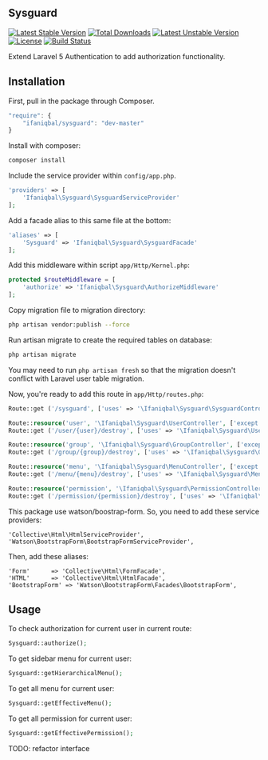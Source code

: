 ## Sysguard

[![Latest Stable Version](https://poser.pugx.org/ifaniqbal/sysguard/v/stable)](https://packagist.org/packages/ifaniqbal/sysguard) 
[![Total Downloads](https://poser.pugx.org/ifaniqbal/sysguard/downloads)](https://packagist.org/packages/ifaniqbal/sysguard)
[![Latest Unstable Version](https://poser.pugx.org/ifaniqbal/sysguard/v/unstable)](https://packagist.org/packages/ifaniqbal/sysguard) 
[![License](https://poser.pugx.org/ifaniqbal/sysguard/license)](https://packagist.org/packages/ifaniqbal/sysguard)
[![Build Status](https://travis-ci.org/ifaniqbal/sysguard.svg?branch=master)](https://travis-ci.org/ifaniqbal/sysguard)


Extend Laravel 5 Authentication to add authorization functionality.

## Installation

First, pull in the package through Composer.

```js
"require": {
    "ifaniqbal/sysguard": "dev-master"
}
```

Install with composer:

```bash
composer install
```

Include the service provider within `config/app.php`.

```php
'providers' => [
    'Ifaniqbal\Sysguard\SysguardServiceProvider'
];
```

Add a facade alias to this same file at the bottom:

```php
'aliases' => [
    'Sysguard' => 'Ifaniqbal\Sysguard\SysguardFacade'
];
```

Add this middleware within script `app/Http/Kernel.php`:

```php
protected $routeMiddleware = [
    'authorize' => 'Ifaniqbal\Sysguard\AuthorizeMiddleware'
];
```

Copy migration file to migration directory:

```bash
php artisan vendor:publish --force
```

Run artisan migrate to create the required tables on database:

```bash
php artisan migrate
```

You may need to run `php artisan fresh` so that the migration doesn't conflict with Laravel user table migration.

Now, you're ready to add this route in `app/Http/routes.php`:

```php
Route::get ('/sysguard', ['uses' => '\Ifaniqbal\Sysguard\SysguardController@index', 'as' => 'sysguard.index']);

Route::resource('user', '\Ifaniqbal\Sysguard\UserController', ['except' => ['destroy']]);
Route::get ('/user/{user}/destroy', ['uses' => '\Ifaniqbal\Sysguard\UserController@destroy', 'as' => 'user.destroy']);

Route::resource('group', '\Ifaniqbal\Sysguard\GroupController', ['except' => ['destroy']]);
Route::get ('/group/{group}/destroy', ['uses' => '\Ifaniqbal\Sysguard\GroupController@destroy', 'as' => 'group.destroy']);

Route::resource('menu', '\Ifaniqbal\Sysguard\MenuController', ['except' => ['destroy']]);
Route::get ('/menu/{menu}/destroy', ['uses' => '\Ifaniqbal\Sysguard\MenuController@destroy', 'as' => 'menu.destroy']);

Route::resource('permission', '\Ifaniqbal\Sysguard\PermissionController', ['except' => ['destroy']]);
Route::get ('/permission/{permission}/destroy', ['uses' => '\Ifaniqbal\Sysguard\PermissionController@destroy', 'as' => 'permission.destroy']);
```

This package use watson/boostrap-form. So, you need to add these service providers:

    'Collective\Html\HtmlServiceProvider',
    'Watson\BootstrapForm\BootstrapFormServiceProvider',

Then, add these aliases:

    'Form'      => 'Collective\Html\FormFacade',
    'HTML'      => 'Collective\Html\HtmlFacade',
    'BootstrapForm' => 'Watson\BootstrapForm\Facades\BootstrapForm',

## Usage

To check authorization for current user in current route:

```php
Sysguard::authorize();
```

To get sidebar menu for current user:

```php
Sysguard::getHierarchicalMenu();
```

To get all menu for current user:

```php
Sysguard::getEffectiveMenu();
```

To get all permission for current user:

```php
Sysguard::getEffectivePermission();
```

TODO: refactor interface
